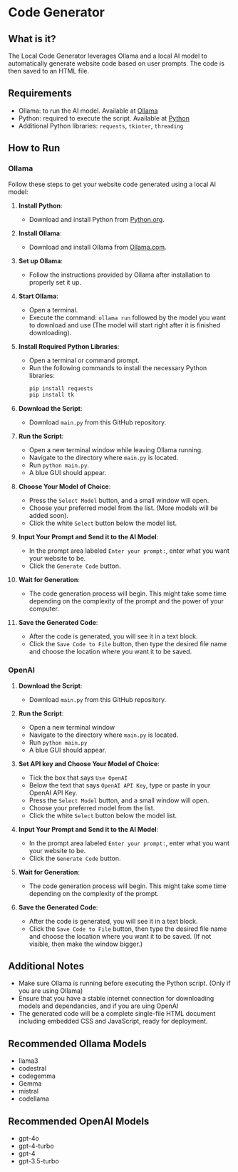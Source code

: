 # Code Generator

## What is it?

The Local Code Generator leverages Ollama and a local AI model to automatically generate website code based on user prompts. The code is then saved to an HTML file.

## Requirements

- Ollama: to run the AI model. Available at [Ollama](https://ollama.com)
- Python: required to execute the script. Available at [Python](https://www.python.org)
- Additional Python libraries: `requests`, `tkinter`, `threading`

## How to Run

### Ollama

Follow these steps to get your website code generated using a local AI model:

1. **Install Python**: 
   - Download and install Python from [Python.org](https://www.python.org).

2. **Install Ollama**: 
   - Download and install Ollama from [Ollama.com](https://ollama.com).

3. **Set up Ollama**: 
   - Follow the instructions provided by Ollama after installation to properly set it up.

4. **Start Ollama**:
   - Open a terminal.
   - Execute the command: `ollama run` followed by the model you want to download and use (The model will start right after it is finished downloading).

5. **Install Required Python Libraries**:
   - Open a terminal or command prompt.
   - Run the following commands to install the necessary Python libraries:
     ```bash
     pip install requests
     pip install tk
     ```

6. **Download the Script**:
   - Download `main.py` from this GitHub repository.

7. **Run the Script**:
   - Open a new terminal window while leaving Ollama running.
   - Navigate to the directory where `main.py` is located.
   - Run `python main.py`.
   - A blue GUI should appear.

8. **Choose Your Model of Choice**:
   - Press the `Select Model` button, and a small window will open.
   - Choose your preferred model from the list. (More models will be added soon).
   - Click the white `Select` button below the model list.

9. **Input Your Prompt and Send it to the AI Model**:
   - In the prompt area labeled `Enter your prompt:`, enter what you want your website to be.
   - Click the `Generate Code` button.

10. **Wait for Generation**:
    - The code generation process will begin. This might take some time depending on the complexity of the prompt and the power of your computer.

11. **Save the Generated Code**:
    - After the code is generated, you will see it in a text block.
    - Click the `Save Code to File` button, then type the desired file name and choose the location where you want it to be saved.

### OpenAI

1. **Download the Script**:
   - Download `main.py` from this GitHub repository.

2. **Run the Script**:
   - Open a new terminal window
   - Navigate to the directory where `main.py` is located.
   - Run `python main.py`
   - A blue GUI should appear.

3. **Set API key and Choose Your Model of Choice**:
   - Tick the box that says  `Use OpenAI`
   - Below the text that says `OpenAI API Key`, type or paste in your OpenAI API Key.
   - Press the `Select Model` button, and a small window will open.
   - Choose your preferred model from the list.
   - Click the white `Select` button below the model list.

4. **Input Your Prompt and Send it to the AI Model**:
   - In the prompt area labeled `Enter your prompt:`, enter what you want your website to be.
   - Click the `Generate Code` button.

5. **Wait for Generation**:
    - The code generation process will begin. This might take some time depending on the complexity of the prompt.

6. **Save the Generated Code**:
    - After the code is generated, you will see it in a text block.
    - Click the `Save Code to File` button, then type the desired file name and choose the location where you want it to be saved. (If not visible, then make the window bigger.)

## Additional Notes

- Make sure Ollama is running before executing the Python script. (Only if you are using Ollama)
- Ensure that you have a stable internet connection for downloading models and dependancies, and if you are uing OpenAI
- The generated code will be a complete single-file HTML document including embedded CSS and JavaScript, ready for deployment.

## Recommended Ollama Models
- llama3
- codestral
- codegemma
- Gemma
- mistral
- codellama

## Recommended OpenAI Models
- gpt-4o
- gpt-4-turbo
- gpt-4
- gpt-3.5-turbo
